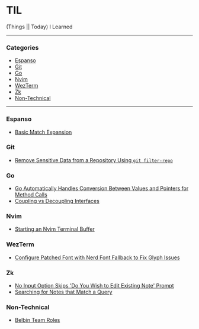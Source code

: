 # TIL

(Things || Today) I Learned

---

### Categories

<!-- vim-markdown-toc GFM -->

* [Espanso](#espanso)
* [Git](#git)
* [Go](#go)
* [Nvim](#nvim)
* [WezTerm](#wezterm)
* [Zk](#zk)
* [Non-Technical](#non-technical)

<!-- vim-markdown-toc -->

---

### Espanso

- [Basic Match Expansion](./espanso/basic-match-expansion.md)

### Git

- [Remove Sensitive Data from a Repository Using `git filter-repo`](./git/remove-sensitive-data-from-a-repository-using-git-filter-repo.md)

### Go

- [Go Automatically Handles Conversion Between Values and Pointers for Method Calls](./go/go-automatically-handles-conversion-between-values-and-pointers-for-method-calls.md)
- [Coupling vs Decoupling Interfaces](./go/coupling-vs-decoupling-interfaces.md)

### Nvim

- [Starting an Nvim Terminal Buffer](./nvim/starting-an-nvim-terminal-buffer.md)

### WezTerm

- [Configure Patched Font with Nerd Font Fallback to Fix Glyph Issues](./wezterm/configure-patched-font-with-nerd-font-fallback-to-fix-glyph-issues.md)

### Zk

- [No Input Option Skips 'Do You Wish to Edit Existing Note' Prompt](./zk/no-input-option-skips-do-you-wish-to-edit-existing-note-prompt.md)
- [Searching for Notes that Match a Query](./zk/searching-for-notes-that-match-a-query.md)

### Non-Technical

- [Belbin Team Roles](./career-development/belbin-team-roles.md)

